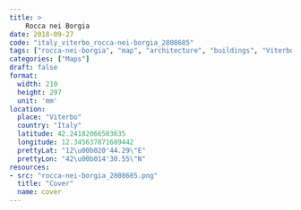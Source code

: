 ```yaml
---
title: > 
    Rocca nei Borgia
date: 2018-09-27
code: "italy_viterbo_rocca-nei-borgia_2808685"
tags: ["rocca-nei-borgia", "map", "architecture", "buildings", "Viterbo", "Italy"]
categories: ["Maps"]
draft: false
format:
  width: 210
  height: 297
  unit: 'mm'
location:
  place: "Viterbo"
  country: "Italy"
  latitude: 42.24182066503635
  longitude: 12.345637871689442
  prettyLat: "12\u00b020'44.29\"E"
  prettyLon: "42\u00b014'30.55\"N"
resources:
- src: "rocca-nei-borgia_2808685.png"
  title: "Cover"
  name: cover
---
```

